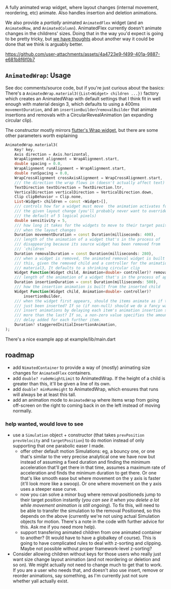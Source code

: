 A fully animated wrap widget, where layout changes (internal movement, reordering, etc) animate. Also handles insertion and deletion animations.

We also provide a _partially_ animated `AnimatedFlex` widget (and an `AnimatedRow`, and `AnimatedColumn`). AnimatedFlex currently doesn't animate changes in the childrens' sizes. Doing that in the way you'd expect is going to be pretty tricky, but [we have thoughts](https://github.com/makoConstruct/animated_flex/issues/2) about another way it could be done that we think is arguably better.

https://github.com/user-attachments/assets/4a4723e9-f499-401a-9887-e681b8f6f0b7

## `AnimatedWrap`: Usage

See doc comments/source code, but if you're just curious about the basics: There's a `AnimatedWrap.material3({List<Widget> children ...})` factory which creates an AnimatedWrap with default settings that I think fit in well enough with material design 3, which defaults to using a 400ms `movementDuration`, and an `insertionBuilder`/`removalBuilder` that animate insertions and removals with a CircularRevealAnimation (an expanding circular clip).

The constructor mostly mirrors [flutter's Wrap widget](https://api.flutter.dev/flutter/widgets/Wrap-class.html), but there are some other parameters worth explaining

```dart
AnimatedWrap.material3(
    Key? key,
    Axis direction = Axis.horizontal,
    WrapAlignment alignment = WrapAlignment.start,
    double spacing = 0.0,
    WrapAlignment runAlignment = WrapAlignment.start,
    double runSpacing = 0.0,
    WrapCrossAlignment crossAxisAlignment = WrapCrossAlignment.start,
    /// the direction the wrap flows in (doesn't actually affect text)
    TextDirection textDirection = TextDirection.ltr,
    VerticalDirection verticalDirection = VerticalDirection.down,
    Clip clipBehavior = Clip.none,
    List<Widget> children = const <Widget>[],
    /// controls how far a widget must move  the animation activates for
    /// the given layout change (you'll probably never want to override
    /// the default of 5 logical pixels)
    double sensitivity = 5,
    /// how long it takes for the widgets to move to their target positions
    /// when the layout changes
    Duration movementDuration = const Duration(milliseconds: 400),
    /// length of the animation of a widget that's in the process of
    /// disappearing because its source widget has been removed from
    /// `children`
    Duration removalDuration = const Duration(milliseconds: 280),
    /// when a widget is removed, the animated removal widget is built using
    /// this, given the removed child and a controller for the animation. For
    /// material3, It defaults to a shrinking circular clip
    Widget Function(Widget child, Animation<double> controller)? removalBuilder,
    /// length of the animation of a widget that's in the process of appearing
    Duration insertionDuration = const Duration(milliseconds: 500),
    /// how the insertion animation is built from the inserted child
    Widget Function(Widget child, Animation<double> controller)?
        insertionBuilder,
    /// when the widget first appears, should the items animate as if they'd
    /// just been inserted? If so (if non-null) should we do a fancy wave of
    /// insert animations by delaying each item's animation insertion slightly
    /// more than the last? If so, a non-zero value specifies the amount of
    /// delay added for each further item.
    Duration? staggeredInitialInsertionAnimation,
);
```

There's a nice example app at example/lib/main.dart

## roadmap
- add `NimatedContainer` to provide a way of (mostly) animating size changes for `AnimatedFlex` containers.
- add `double? rudeHeightLimit` to AnimatedWrap. If the height of a child is greater than this, it'll be given a line of its own.
- add `double? minRunHeight` to AnimatedWrap, which ensures that runs will always be at least this tall.
- add an animation mode to `AnimatedWrap` where items wrap from going off-screen on the right to coming back in on the left instead of moving normally.

### help wanted, would love to see
- use a `Simulation` object + constructor (that takes `prevPosition` `prevVelocity` and `targetPosition`) to do motion instead of only supporting that one parabolic easer I made.
    - offer other default motion Simulations: eg, a bouncy one, or one that's similar to the very precise analytical one we have now but instead of assuming a fixed duration and finding the minimum acceleration that'll get there in that time, assumes a maximum rate of acceleration and finds the minimum duration to get there. Or one that's like smooth ease but where movement on the y axis is faster (it'll look more like a swoop). Or one where movement on the y axis uses a steeper ease curve.
    - now you can solve a minor bug where removal positioneds jump to their target position instantly (*you can see it when you delete a lot while movement animation is still ongoing*). To fix this, will need to be able to transfer the simulation to the removal Positioned, so this depends on the above (currently we're not using actual Simulation objects for motion. There's a note in the code with further advice for this. Ask me if you need more help).
    - support transfering animated children from one animated container to another? (It would have to have a globalkey of course). This is going to have complicated rules to deal with z-sorting and clipping. Maybe not possible without proper framework-level z-sorting?
- Consider allowing children without keys for those users who really just want size change layout animation (and not reordering or deletion and so on). We might actually not need to change much to get that to work. If you are a user who needs that, and doesn't also use insert, remove or reorder animations, say something, as I'm currently just not sure whether yall actually exist.
